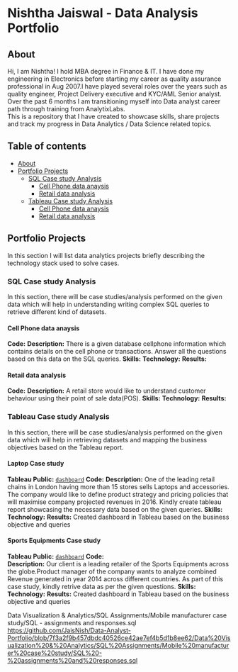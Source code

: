 # Nishtha Jaiswal - Data Analysis Portfolio

## About

Hi, I am Nishtha! I hold MBA degree in Finance & IT. I have done my engineering in Electronics before starting my career as quality assurance professional in Aug 2007.I have played several roles over the years such as quality engineer, Project Delivery executive and KYC/AML Senior analyst.
Over the past 6 months I am transitioning myself into Data analyst career path through training from AnalytixLabs.
<br>
This is a repository that I have created to showcase skills, share projects and track my progress in Data Analytics / Data Science related topics.
<br>

## Table of contents
- [About](#about)
- [Portfolio Projects](#portfolio-projects)
	+ [SQL Case study Analysis](#sql-case-study-analysis)
		+ [Cell Phone data anaysis](#cell-phone-analysis)
		+ [Retail data analysis](#retail-data-analysis)
	+ [Tableau Case study Analysis](#tableau-case-study-analysis)
		+ [Cell Phone data anaysis](#cell-phone-analysis)
		+ [Retail data analysis](#retail-data-analysis)
	


## Portfolio Projects
In this section I will list data analytics projects briefly describing the technology stack used to solve cases.

### SQL Case study Analysis
In this section, there will be case studies/analysis performed on the given data which will help in understanding writing complex SQL queries to retrieve different kind of datasets.

#### Cell Phone data anaysis 
**Code:**
**Description:** There is a given database cellphone information which contains  details on the cell phone or transactions. Answer all the questions based on this data on the SQL queries.
**Skills:** 
**Technology:** 
**Results:**  

#### Retail data analysis 
**Code:** 
**Description:** A retail store would like to understand customer behaviour  using their point of sale data(POS).
**Skills:** 
**Technology:**
**Results:** 

### Tableau Case study Analysis
In this section, there will be case studies/analysis performed on the given data which will help in retrieving datasets and mapping the business objectives based on the Tableau report.

#### Laptop Case study 
**Tableau Public:** [`dashboard`](https://public.tableau.com/app/profile/nishtha1788/viz/Laptopsalesanalysis_16427625574010/1_TopConfigurations)
**Code:** 
**Description:** One of the leading retail chains in London having more than 15 stores sells Laptops and accessories. The company would like to define product strategy and pricing policies that will maximise company projected revenues in 2016. Kindly create tableau report showcasing the necessary data based on the given queries.
**Skills:** 
**Technology:**
**Results:** Created dashboard in Tableau based on the business objective and queries


#### Sports Equipments Case study 
**Tableau Public:** [`dashboard`](https://public.tableau.com/app/profile/nishtha1788/viz/SportsEquipment_16425332062150/1_MarketShare)
**Code:**  
**Description:** Our client is a leading retailer of the Sports Equipments across the globe.Product manager of the company wants to analyze combined Revenue generated in year 2014 across different countries. As part of this case study, kindly retrive data as per the given questions.
**Skills:** 
**Technology:** 
**Results:** Created dashboard in Tableau based on the business objective and queries


Data Visualization & Analytics/SQL Assignments/Mobile manufacturer case study/SQL - assignments and responses.sql
https://github.com/JaisNish/Data-Analyst-Portfolio/blob/7f3a2f9b457dbdc40526ce42ae7ef4b5d1b8ee62/Data%20Visualization%20&%20Analytics/SQL%20Assignments/Mobile%20manufacturer%20case%20study/SQL%20-%20assignments%20and%20responses.sql